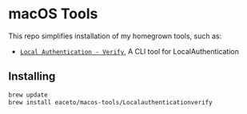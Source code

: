 # macOS Tools

This repo simplifies installation of my homegrown tools, such as:

- [`Local Authentication - Verify`](https://github.com/eaceto/LocalAuthentication-Verify), A CLI tool for LocalAuthentication



## Installing

```sh
brew update
brew install eaceto/macos-tools/Localauthenticationverify
```
